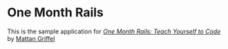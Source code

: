 # One Month Rails

This is the sample application for
[*One Month Rails: Teach Yourself to Code*](http://onemonthrails.com)
by [Mattan Griffel](http://mattangriffel.com)
